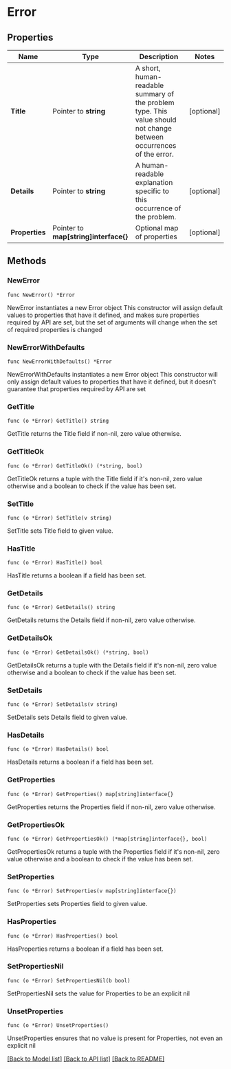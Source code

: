 # Error

## Properties

Name | Type | Description | Notes
------------ | ------------- | ------------- | -------------
**Title** | Pointer to **string** | A short, human-readable summary of the problem type. This value should not change between occurrences of the error. | [optional] 
**Details** | Pointer to **string** | A human-readable explanation specific to this occurrence of the problem. | [optional] 
**Properties** | Pointer to **map[string]interface{}** | Optional map of properties | [optional] 

## Methods

### NewError

`func NewError() *Error`

NewError instantiates a new Error object
This constructor will assign default values to properties that have it defined,
and makes sure properties required by API are set, but the set of arguments
will change when the set of required properties is changed

### NewErrorWithDefaults

`func NewErrorWithDefaults() *Error`

NewErrorWithDefaults instantiates a new Error object
This constructor will only assign default values to properties that have it defined,
but it doesn't guarantee that properties required by API are set

### GetTitle

`func (o *Error) GetTitle() string`

GetTitle returns the Title field if non-nil, zero value otherwise.

### GetTitleOk

`func (o *Error) GetTitleOk() (*string, bool)`

GetTitleOk returns a tuple with the Title field if it's non-nil, zero value otherwise
and a boolean to check if the value has been set.

### SetTitle

`func (o *Error) SetTitle(v string)`

SetTitle sets Title field to given value.

### HasTitle

`func (o *Error) HasTitle() bool`

HasTitle returns a boolean if a field has been set.

### GetDetails

`func (o *Error) GetDetails() string`

GetDetails returns the Details field if non-nil, zero value otherwise.

### GetDetailsOk

`func (o *Error) GetDetailsOk() (*string, bool)`

GetDetailsOk returns a tuple with the Details field if it's non-nil, zero value otherwise
and a boolean to check if the value has been set.

### SetDetails

`func (o *Error) SetDetails(v string)`

SetDetails sets Details field to given value.

### HasDetails

`func (o *Error) HasDetails() bool`

HasDetails returns a boolean if a field has been set.

### GetProperties

`func (o *Error) GetProperties() map[string]interface{}`

GetProperties returns the Properties field if non-nil, zero value otherwise.

### GetPropertiesOk

`func (o *Error) GetPropertiesOk() (*map[string]interface{}, bool)`

GetPropertiesOk returns a tuple with the Properties field if it's non-nil, zero value otherwise
and a boolean to check if the value has been set.

### SetProperties

`func (o *Error) SetProperties(v map[string]interface{})`

SetProperties sets Properties field to given value.

### HasProperties

`func (o *Error) HasProperties() bool`

HasProperties returns a boolean if a field has been set.

### SetPropertiesNil

`func (o *Error) SetPropertiesNil(b bool)`

 SetPropertiesNil sets the value for Properties to be an explicit nil

### UnsetProperties
`func (o *Error) UnsetProperties()`

UnsetProperties ensures that no value is present for Properties, not even an explicit nil

[[Back to Model list]](../README.md#documentation-for-models) [[Back to API list]](../README.md#documentation-for-api-endpoints) [[Back to README]](../README.md)


